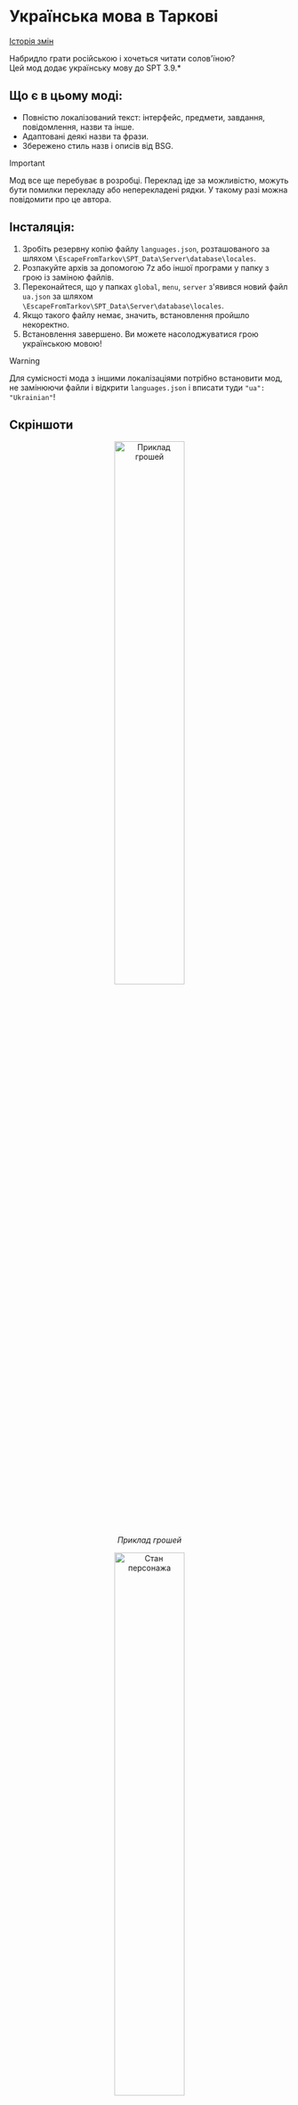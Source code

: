 # Українська мова в Таркові
[Історія змін](https://github.com/dyeness/SPT_UA_Lang/blob/main/Change%20Note.md)

Набридло грати російською і хочеться читати солов'їною?  
Цей мод додає українську мову до SPT 3.9.*

## Що є в цьому моді:

- Повністю локалізований текст: інтерфейс, предмети, завдання, повідомлення, назви та інше.
- Адаптовані деякі назви та фрази.
- Збережено стиль назв і описів від BSG.

> [!IMPORTANT]
> Мод все ще перебуває в розробці. Переклад іде за можливістю, можуть бути помилки перекладу або неперекладені рядки. У такому разі можна повідомити про це автора.

## Інсталяція:

1. Зробіть резервну копію файлу `languages.json`, розташованого за шляхом `\EscapeFromTarkov\SPT_Data\Server\database\locales`.
2. Розпакуйте архів за допомогою 7z або іншої програми у папку з грою із заміною файлів.
3. Переконайтеся, що у папках `global`, `menu`, `server` з'явився новий файл `ua.json` за шляхом `\EscapeFromTarkov\SPT_Data\Server\database\locales`.
4. Якщо такого файлу немає, значить, встановлення пройшло некоректно.
5. Встановлення завершено. Ви можете насолоджуватися грою українською мовою!

> [!WARNING]  
> Для сумісності мода з іншими локалізаціями потрібно встановити мод, не замінюючи файли і відкрити `languages.json` і вписати туди `"ua": "Ukrainian"`!

## Скріншоти

<p align="center">
  <img src="https://github.com/user-attachments/assets/ad9c31dd-0409-45de-bf19-5a5133727109" alt="Приклад грошей" width="50%">
</p>
<p align="center">
  <em>Приклад грошей</em>
</p>

<p align="center">
  <img src="https://github.com/user-attachments/assets/6e8c920e-0482-4d27-b0f7-1bfc2d95d2fc" alt="Стан персонажа" width="50%">
</p>
<p align="center">
  <em>Стан персонажа</em>
</p>

<p align="center">
  <img src="https://github.com/user-attachments/assets/536bfc99-866d-4b41-9081-5b7d0eb8d48f" alt="Навички" width="50%">
</p>
<p align="center">
  <em>Навички</em>
</p>

<p align="center">
  <img src="https://github.com/user-attachments/assets/8b6a6adc-9836-4cb3-9c8d-cf47a7087b7d" alt="Скупник" width="50%">

</p>
<p align="center">
  <em>Скупник (Лахмiтник)</em>
</p>

<p align="center">
  <img src="https://github.com/user-attachments/assets/2deb457b-7b74-49ed-b5e9-9f0782d6ded7" alt="Головне меню" width="50%">
</p>
<p align="center">
  <em>Головне меню</em>
</p>


